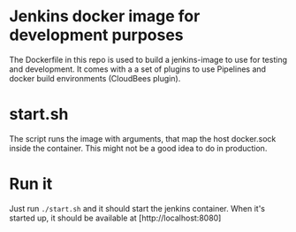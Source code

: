 # Jenkins docker image for development purposes
The Dockerfile in this repo is used to build a jenkins-image to use for testing and development. It comes with a a set of plugins to use Pipelines and docker build environments (CloudBees plugin).

# start.sh
The script runs the image with arguments, that map the host docker.sock inside the container. This might not be a good idea to do in production.

# Run it
Just run `./start.sh` and it should start the jenkins container. When it's started up, it should be available at [http://localhost:8080]
